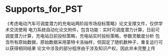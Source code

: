 # Supports_for_PST
《考虑电动汽车可调度潜力的充电站两阶段市场投标策略》论文支撑文件，仅供学术交流使用
电力系统自动化论文附件，包含功能：实时可调度潜力计算，日前可调度潜力计算，充电站日前投标策略，充电站实时投标策略，参数灵敏度分析
包含所有原始数据，原始数据采用蒙特卡洛抽样，但固定了随机数种子，重复运行可以获得相同结果
论文中涉及的部分程序由于涉及知识产权，因此并未完整上传
